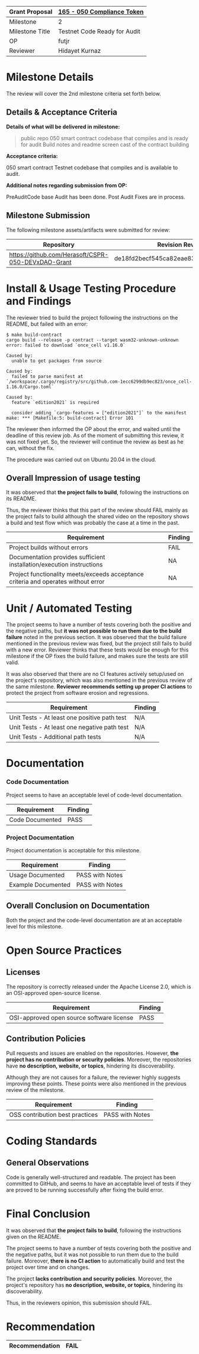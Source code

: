 Grant Proposal | [165 - 050 Compliance Token](https://portal.devxdao.com/public-proposals/165)
------------ | -------------
Milestone | 2
Milestone Title | Testnet Code Ready for Audit
OP | futjr
Reviewer | Hidayet Kurnaz

# Milestone Details
The review will cover the 2nd milestone criteria set forth below.

## Details & Acceptance Criteria

**Details of what will be delivered in milestone:**

> public repo
> 050 smart contract codebase
> that compiles and is ready for audit
> Build notes and readme
> screen cast of the contract building

**Acceptance criteria:**

050 smart contract Testnet codebase that compiles and is available to audit.

**Additional notes regarding submission from OP:**

PreAuditCode base
Audit has been done.
Post Audit Fixes are in process.

## Milestone Submission

The following milestone assets/artifacts were submitted for review:

Repository | Revision Reviewed
------------ | -------------
https://github.com/Herasoft/CSPR-050-DEVxDAO-Grant | de18fd2becf545ca82eae83f1bb32d6ca5a3c01f

# Install & Usage Testing Procedure and Findings

The reviewer tried to build the project following the instructions on the README, but failed with an error:
```
$ make build-contract
cargo build --release -p contract --target wasm32-unknown-unknown
error: failed to download `once_cell v1.16.0`

Caused by:
  unable to get packages from source

Caused by:
  failed to parse manifest at `/workspace/.cargo/registry/src/github.com-1ecc6299db9ec823/once_cell-1.16.0/Cargo.toml`

Caused by:
  feature `edition2021` is required

  consider adding `cargo-features = ["edition2021"]` to the manifest
make: *** [Makefile:5: build-contract] Error 101
```

The reviewer then informed the OP about the error, and waited until the deadline of this review job. As of the moment of submitting this review, it was not fixed yet. So, the reviewer will continue the review as best as he can, without the fix.

The procedure was carried out on Ubuntu 20.04 in the cloud.

## Overall Impression of usage testing

It was observed that **the project fails to build**, following the instructions on its README.

Thus, the reviewer thinks that this part of the review should FAIL mainly as the project fails to build although the shared video on the repository shows a build and test flow which was probably the case at a time in the past.

Requirement | Finding
------------ | -------------
Project builds without errors | FAIL
Documentation provides sufficient installation/execution instructions | NA
Project functionality meets/exceeds acceptance criteria and operates without error | NA

# Unit / Automated Testing

The project seems to have a number of tests covering both the positive and the negative paths, but **it was not possible to run them due to the build failure** noted in the previous section. It was observed that the build failure mentioned in the previous review was fixed, but the project still fails to build with a new error. Reviewer thinks that these tests would be enough for this milestone if the OP fixes the build failure, and makes sure the tests are still valid.

It was also observed that there are no CI features actively setup/used on the project's repository, which was also mentioned in the previous review of the same milestone. **Reviewer recommends setting up proper CI actions** to protect the project from software erosion and regressions.

Requirement | Finding
------------ | -------------
Unit Tests - At least one positive path test | N/A
Unit Tests - At least one negative path test | N/A
Unit Tests - Additional path tests | N/A

# Documentation

### Code Documentation

Project seems to have an acceptable level of code-level documentation.

Requirement | Finding
------------ | -------------
Code Documented | PASS

### Project Documentation

Project documentation is acceptable for this milestone.

Requirement | Finding
------------ | -------------
Usage Documented | PASS with Notes
Example Documented | PASS with Notes


## Overall Conclusion on Documentation

Both the project and the code-level documentation are at an acceptable level for this milestone.

# Open Source Practices

## Licenses

The repository is correctly released under the Apache License 2.0, which is an OSI-approved open-source license.

Requirement | Finding
------------ | -------------
OSI-approved open source software license | PASS

## Contribution Policies

Pull requests and issues are enabled on the repositories. However, **the project has no contribution or security policies**. Moreover, the repositories have **no description, website, or topics**, hindering its discoverability.

Although they are not causes for a failure, the reviewer highly suggests improving these points. These points were also mentioned in the previous review of the milestone.

Requirement | Finding
------------ | -------------
OSS contribution best practices | PASS with Notes


# Coding Standards

## General Observations

Code is generally well-structured and readable. The project has been committed to GitHub, and seems to have an acceptable level of tests if they are proved to be running successfully after fixing the build error.

# Final Conclusion

It was observed that **the project fails to build**, following the instructions given on the README.

The project seems to have a number of tests covering both the positive and the negative paths, but it was not possible to run them due to the build failure. Moreover, **there is no CI action** to automatically build and test the project over time and on changes.

The project **lacks contribution and security policies**. Moreover, the project's repository has **no description, website, or topics**, hindering its discoverability.

Thus, in the reviewers opinion, this submission should FAIL.

# Recommendation

Recommendation | FAIL
------------ | -------------

